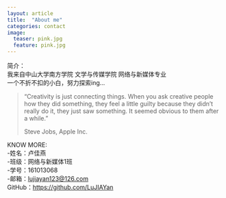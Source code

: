 ```yaml
---
layout: article
title:  "About me"
categories: contact
image:
  teaser: pink.jpg
  feature: pink.jpg
---
```


简介：<br>
我来自中山大学南方学院
文学与传媒学院
网络与新媒体专业<br>
一个不折不扣的小白，努力探索ing...

> “Creativity is just connecting things. When you ask creative people how they did something, they feel a little guilty because they didn’t really do it, they just saw something. It seemed obvious to them after a while.”
> 
>Steve Jobs, Apple Inc.

KNOW MORE:<br>
-姓名：卢佳燕<br>
-班级：网络与新媒体1班<br>
-学号：161013068<br>
-邮箱：lujiayan123@126.com<br>
GitHub：https://github.com/LuJIAYan<br>
